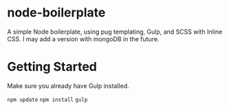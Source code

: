 # node-boilerplate

A simple Node boilerplate, using pug templating, Gulp, and SCSS with Inline CSS. I may add a version with mongoDB in the future. 

# Getting Started

Make sure you already have Gulp installed.

`npm update`
`npm install`
`gulp`